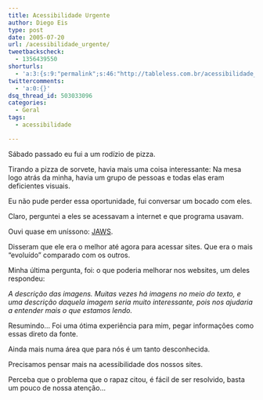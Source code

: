 ```yaml
---
title: Acessibilidade Urgente
author: Diego Eis
type: post
date: 2005-07-20
url: /acessibilidade_urgente/
tweetbackscheck:
  - 1356439550
shorturls:
  - 'a:3:{s:9:"permalink";s:46:"http://tableless.com.br/acessibilidade_urgente";s:7:"tinyurl";s:26:"http://tinyurl.com/3d9pa98";s:4:"isgd";s:19:"http://is.gd/k0a3yp";}'
twittercomments:
  - 'a:0:{}'
dsq_thread_id: 503033096
categories:
  - Geral
tags:
  - acessibilidade

---
```

Sábado passado eu fui a um rodízio de pizza.
  
Tirando a pizza de sorvete, havia mais uma coisa interessante: Na mesa logo atrás da minha, havia um grupo de pessoas e todas elas eram deficientes visuais. 

Eu não pude perder essa oportunidade, fui conversar um bocado com eles.
  
Claro, perguntei a eles se acessavam a internet e que programa usavam.
  
Ouvi quase em uníssono: [JAWS][1].
  
Disseram que ele era o melhor até agora para acessar sites. Que era o mais &#8220;evoluído&#8221; comparado com os outros. 

Minha última pergunta, foi: o que poderia melhorar nos websites, um deles respondeu:
  
_A descrição das imagens. Muitas vezes há imagens no meio do texto, e uma descrição daquela imagem seria muito interessante, pois nos ajudaria a entender mais o que estamos lendo._ 

Resumindo&#8230; Foi uma ótima experiência para mim, pegar informações como essas direto da fonte.
  
Ainda mais numa área que para nós é um tanto desconhecida. 

Precisamos pensar mais na acessibilidade dos nossos sites.
  
Perceba que o problema que o rapaz citou, é fácil de ser resolvido, basta um pouco de nossa atenção&#8230;

 [1]: http://www.freedomscientific.com/fs_downloads/jaws.asp